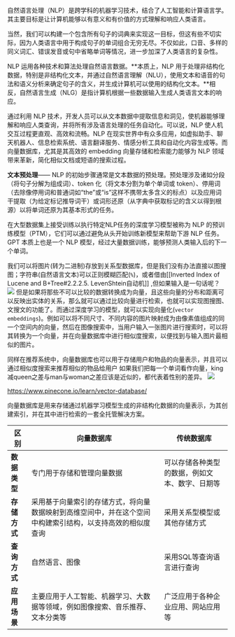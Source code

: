 自然语言处理（NLP）是跨学科的机器学习技术，结合了人工智能和计算语言学。其主要目标是让计算机能够以有意义和有价值的方式理解和响应人类语言。

  

当然，我们可以构建一个包含所有句子的词典来实现这一目标，但这有些不切实际，因为人类语言中用于构成句子的单词组合无穷无尽。不仅如此，口音、多样的同义词汇、错误发音或句中省略单词等情况，进一步加深了人类语言的复杂性。

  

NLP 运用各种技术和算法处理自然语言数据。**本质上，NLP 用于处理非结构化数据，特别是非结构化文本，并通过自然语言理解（NLU），使用文本和语音的句法和语义分析来确定句子的含义，并生成计算机可以使用的结构化文本。**相反，自然语言生成（NLG）是指计算机根据一些数据输入生成人类语言文本的响应。

  

通过利用 NLP 技术，开发人员可以从文本数据中提取信息和洞见，使机器能够理解和响应人类查询，并将所有涉及语言处理的任务自动化。可以说，NLP 使人机交互过程更直观、高效和流畅。NLP 在现实世界中有众多应用，如虚拟助手、聊天机器人、信息检索系统、语言翻译服务、情感分析工具和自动化内容生成等。而向量数据库，尤其是其高效的 embedding 向量存储和检索能力能够为 NLP 领域带来革新，简化相似文档或短语的搜索过程。


**文本预处理**—— NLP 的初始步骤通常是文本数据的预处理。预处理涉及诸如分段（将句子分解为组成词）、token 化（将文本分割为单个单词或 token）、停用词（去除像停用词和普通词如“the”或“is”这样不携带太多含义的标点）以及应用词干提取（为给定标记推导词干）或词形还原（从字典中获取标记的含义以得到根源）以将单词还原为其基本形式的任务。


在大型数据集上接受训练以执行特定NLP任务的深度学习模型被称为 NLP 的预训练模型（PTM），它们可以通过避免从头开始训练新模型来帮助下游 NLP 任务。GPT 本质上也是一个 NLP 模型，经过大量数据训练，能够预测人类输入后的下一个单词。

我们可以将图片(转为二进制)存放到关系型数据库，但是我们没有办法直接以图搜图；字符串(自然语言文本)可以正则模糊匹配(`%`)，或者借由[[Inverted Index of Lucene and B+Tree#2.2.2.5. LevenShtein自动机]] ,但如果输入是一句话呢？
![](https://xiaohui-zhangjiakou.oss-cn-zhangjiakou.aliyuncs.com/image/202311210031503.png)
但是如果将那些不可以比较的数据转换成为向量，且这些向量的分布和距离可以反映出实体的关系，那么就可以通过比较向量进行检索，也就可以实现图搜图、文搜文的功能了。而通过深度学习的模型，就可以实现向量化(`vector embeddings`)。例如可以将不同尺寸、不同内容的图片映射成为由像素值组成的同一个空间内的向量，然后在图像搜索中，当用户输入一张图片进行搜索时，可以将其转换为一个向量，并在向量数据库中进行相似度搜索，以便找到与输入图片最相似的图片。

同样在推荐系统中，向量数据库也可以用于存储用户和物品的向量表示，并且可以通过相似度搜索来推荐相似的物品给用户
如果我们把每一个单词看作向量，king减queen之差与man与woman之差应该是近似的，都代表着性别的差异。
![](https://xiaohui-zhangjiakou.oss-cn-zhangjiakou.aliyuncs.com/image/202311191505602.png)

https://www.pinecone.io/learn/vector-database/

向量数据库是用来存储通过机器学习模型生成的非结构化数据的向量表示，为其创建索引，并在其中进行检索的一套全托管解决方案。




|**区别**|**向量数据库**|**传统数据库**|
|---|---|---|
|**数据类型**|专门用于存储和管理向量数据|可以存储各种类型的数据，例如文本、数字、日期等|
|**存储方式**|采用基于向量索引的存储方式，将向量数据映射到高维空间中，并在这个空间中构建索引结构，以支持高效的相似度查询|采用关系型模型或其他存储方式|
|**查询方式**|自然语言、图像|采用SQL等查询语言进行查询|
|**应用场景**|主要应用于人工智能、机器学习、大数据等领域，例如图像搜索、音乐推荐、文本分类等|广泛应用于各种企业应用、网站应用等|